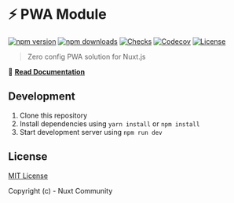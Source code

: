 # ⚡ PWA Module

[![npm version][npm-version-src]][npm-version-href]
[![npm downloads][npm-downloads-src]][npm-downloads-href]
[![Checks][checks-src]][checks-href]
[![Codecov][codecov-src]][codecov-href]
[![License][license-src]][license-href]

> Zero config PWA solution for Nuxt.js

📖 [**Read Documentation**](https://pwa.nuxtjs.org)

## Development

1. Clone this repository
2. Install dependencies using `yarn install` or `npm install`
3. Start development server using `npm run dev`

## License

[MIT License](./LICENSE)

Copyright (c) - Nuxt Community

<!-- Badges -->
[npm-version-src]: https://img.shields.io/npm/v/@nuxtjs/pwa/latest.svg?style=flat-square
[npm-version-href]: https://npmjs.com/package/@nuxtjs/pwa

[npm-downloads-src]: https://img.shields.io/npm/dt/@nuxtjs/pwa.svg?style=flat-square
[npm-downloads-href]: https://npmjs.com/package/@nuxtjs/pwa

[checks-src]: https://flat.badgen.net/github/checks/nuxt-community/pwa-module/dev
[checks-href]: https://github.com/nuxt-community/pwa-module/actions

[codecov-src]: https://img.shields.io/codecov/c/github/nuxt-community/pwa-module.svg?style=flat-square
[codecov-href]: https://codecov.io/gh/nuxt-community/pwa-module

[license-src]: https://img.shields.io/npm/l/@nuxtjs/pwa.svg?style=flat-square
[license-href]: https://npmjs.com/package/@nuxtjs/pwa
